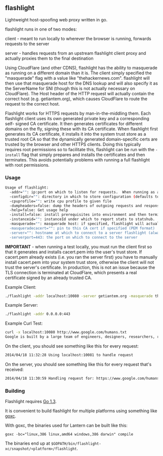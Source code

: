 ## flashlight

Lightweight host-spoofing web proxy written in go.

flashlight runs in one of two modes:

client - meant to run locally to wherever the browser is running, forwards
requests to the server

server - handles requests from an upstream flashlight client proxy and actually
proxies them to the final destination

Using CloudFlare (and other CDNS), flashlight has the ability to masquerade as
running on a different domain than it is.  The client simply specified the
"masquerade" flag with a value like "thehackernews.com".  flashlight will then
use that masquerade host for the DNS lookup and will also specify it as the
ServerName for SNI (though this is not actually necessary on CloudFlare). The
Host header of the HTTP request will actually contain the correct host
(e.g. getiantem.org), which causes CloudFlare to route the request to the
correct host.

Flashlight works for HTTPS requests by man-in-the-middling them.  Each
flashlight client uses its own generated private key and a corresponding self-
signed CA certificate.  It then generates certificates for different domains on
the fly, signing these with its CA certificate.  When flashlight first generates
its CA certificate, it installs it into the system trust store as a trusted root
CA so that the dynamically generated domain-specific certs are trusted by the
browser and other HTTPS clients.  Doing this typically requires root permissions
so to facilitate this, flashlight can be run with the `-install` flag that
simply prepares and installs the certificates and then terminates.  This avoids
potentially problems with running a full flashlight with root permissions.

### Usage

```bash
Usage of flashlight:
  -addr="": ip:port on which to listen for requests.  When running as a client proxy, we'll listen with http, when running as a server proxy we'll listen with https
  -configdir="": directory in which to store configuration (defaults to current directory)
  -cpuprofile="": write cpu profile to given file
  -dumpheaders=false: dump the headers of outgoing requests and responses to stdout
  -help=false: Get usage help
  -install=false: install prerequisites into environment and then terminate
  -instanceid="": instanceId under which to report stats to statshub.  If not specified, no stats are reported.
  -masquerade="": masquerade host: if specified, flashlight will actually make a request to this host's IP but with a host header corresponding to the 'server' parameter
  -masqueradecacert="": pin to this CA cert if specified (PEM format)
  -server="": hostname at which to connect to a server flashlight (always using https).  When specified, this flashlight will run as a client proxy, otherwise it runs as a server
  -serverport=443: the port on which to connect to the server
```

**IMPORTANT** - when running a test locally, you must run the client first so
that it generates and installs cacert.pem into the user's trust store.
If cacert.pem already exists (i.e. you ran the server first) you have to
manually install cacert.pem into your system trust store, otherwise the client
will not trust the server's certificate.  In production, this is not an issue
because the TLS connection is terminated at CloudFlare, which presents a real
certificate signed by an already trusted CA.

Example Client:

```bash
./flashlight -addr localhost:10080 -server getiantem.org -masquerade thehackernews.com
```

Example Server:

```bash
./flashlight -addr 0.0.0.0:443
```

Example Curl Test:

```bash
curl -x localhost:10080 http://www.google.com/humans.txt
Google is built by a large team of engineers, designers, researchers, robots, and others in many different sites across the globe. It is updated continuously, and built with more tools and technologies than we can shake a stick at. If you'd like to help us out, see google.com/careers.
```

On the client, you should see something like this for every request:

```bash
2014/04/18 11:32:28 Using localhost:10081 to handle request
```

On the server, you should see something like this for every request that's received:
```bash
2014/04/18 11:30:59 Handling request for: https://www.google.com/humans.txt
```

### Building

Flashlight requires [Go 1.3](https://code.google.com/p/go/wiki/Downloads).

It is convenient to build flashlight for multiple platforms using something like
[goxc](https://github.com/laher/goxc).

With goxc, the binaries used for Lantern can be built like this:

```
goxc -bc="linux,386 linux,amd64 windows,386 darwin" compile
```

The binaries end up at
`$GOPATH/bin/flashlight-xc/snapshot/<platform>/flashlight`.